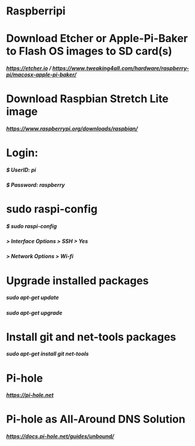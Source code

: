 # Raspberripi

# Download Etcher or Apple-Pi-Baker to Flash OS images to SD card(s)
##### https://etcher.io / https://www.tweaking4all.com/hardware/raspberry-pi/macosx-apple-pi-baker/

# Download Raspbian Stretch Lite image
##### https://www.raspberrypi.org/downloads/raspbian/

# Login:
##### $ UserID: pi
##### $ Password: raspberry

# sudo raspi-config
##### $ sudo raspi-config
##### > Interface Options > SSH > Yes
##### > Network Options > Wi-fi


# Upgrade installed packages
##### sudo apt-get update 
##### sudo apt-get upgrade 

# Install git and net-tools packages 
##### sudo apt-get install git net-tools

# Pi-hole
##### https://pi-hole.net

# Pi-hole as All-Around DNS Solution
##### https://docs.pi-hole.net/guides/unbound/
